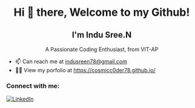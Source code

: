 
<h1 align="center">Hi 👋 there, Welcome to my Github!</h1>

<h2 align="center">I'm Indu Sree.N</h2>
<p align="center">A Passionate Coding Enthusiast, from VIT-AP</p>


- 📫 Can reach me at indusreen78@gmail.com
- 👨‍💻 View my porfolio at https://cosmicc0der78.github.io/

### Connect with me:
[![LinkedIn](https://img.shields.io/badge/-LinkedIn-blue?style=flat&logo=Linkedin&logoColor=white)](https://www.linkedin.com/in/indusree-nanapu-a5007b275/)




